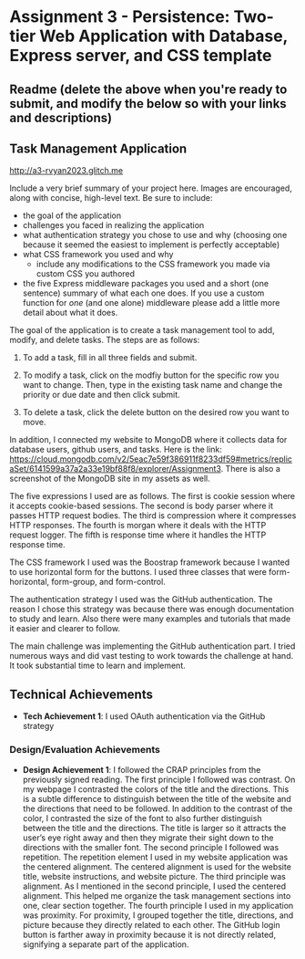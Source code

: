 Assignment 3 - Persistence: Two-tier Web Application with Database, Express server, and CSS template
===

Readme (delete the above when you're ready to submit, and modify the below so with your links and descriptions)
---

## Task Management Application

http://a3-rvyan2023.glitch.me

Include a very brief summary of your project here. Images are encouraged, along with concise, high-level text. Be sure to include:

- the goal of the application
- challenges you faced in realizing the application
- what authentication strategy you chose to use and why (choosing one because it seemed the easiest to implement is perfectly acceptable)
- what CSS framework you used and why
  - include any modifications to the CSS framework you made via custom CSS you authored
- the five Express middleware packages you used and a short (one sentence) summary of what each one does. If you use a custom function for *one* (and one alone) middleware please 
add a little more detail about what it does.

The goal of the application is to create a task management tool to add, modify, and delete tasks. The steps are as follows:
1. To add a task, fill in all three fields and submit.

2. To modify a task, click on the modfiy button for the specific row you want to change. Then, type in the existing task name and change the priority or due date and then click submit.

3. To delete a task, click the delete button on the desired row you want to move.

In addition, I connected my website to MongoDB where it collects data for database users, github users, and tasks. Here is the link: https://cloud.mongodb.com/v2/5eac7e59f386911f8233df59#metrics/replicaSet/6141599a37a2a33e19bf88f8/explorer/Assignment3.
There is also a screenshot of the MongoDB site in my assets as well.

The five expressions I used are as follows. The first is cookie session where it accepts cookie-based sessions.
The second is body parser where it passes HTTP request bodies. The third is compression where it compresses HTTP responses.
The fourth is morgan where it deals with the HTTP request logger. The fifth is response time where it handles the HTTP response time.

The CSS framework I used was the Boostrap framework because I wanted to use horizontal form for the buttons. I used three classes that were form-horizontal, form-group, and form-control.

The authentication strategy I used was the GitHub authentication. The reason I chose this strategy
was because there was enough documentation to study and learn.  Also there were many examples and tutorials that made it easier and clearer to follow. 

The main challenge was implementing the GitHub authentication part. I tried numerous ways and did vast testing to work towards the challenge at hand. It took substantial time to learn and implement. 

## Technical Achievements
- **Tech Achievement 1**: I used OAuth authentication via the GitHub strategy


### Design/Evaluation Achievements
- **Design Achievement 1**: I followed the CRAP principles from the previously signed reading.
The first principle I followed was contrast. 
On my webpage I contrasted the colors of the title and the directions. 
This is a subtle difference to distinguish between the title of the website and the directions that need to be followed. 
In addition to the contrast of the color, I contrasted the size of the font to also further distinguish between the title and the directions. 
The title is larger so it attracts the user’s eye right away and then they migrate their sight down to the directions with the smaller font. The second principle I followed was repetition. 
The repetition element I used in my website application was the centered alignment. The centered alignment is used for the website title, website instructions, and website picture. 
The third principle was alignment. As I mentioned in the second principle, I used the centered alignment. This helped me organize the task management sections into one, clear section together. 
The fourth principle I used in my application was proximity. For proximity, I grouped together the title, directions, and picture because they directly related to each other. 
The GitHub login button is farther away in proximity because it is not directly related, signifying a separate part of the application.
